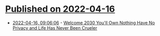 # [Published on 2022-04-16](index.md)

* [2022-04-16, 09:06:06](https://news.ycombinator.com/item?id=31050866) - [Welcome 2030 You'll Own Nothing Have No Privacy and Life Has Never Been Crueler](https://cryptofireside.com/welcome-to-2030-you-will-own-nothing-have-no-privacy-and-life-has-never-been-crueler-13ff87dc129c)
